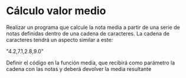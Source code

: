 # Cálculo valor medio

Realizar un programa que calcule la nota media a partir de una serie de notas definidas dentro de una cadena de caracteres. La cadena de caracteres tendrá un aspecto similar a este:

"4.2,7.1,2.8,9.0"

Definir el código en la función media, que recibirá como parámetro la cadena con las notas y deberá devolver la media resultante